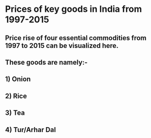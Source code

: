 # Prices of key goods in India from 1997-2015

## Price rise of four essential commodities from 1997 to 2015 can be visualized here. 
## These goods are namely:-
## 1) Onion
## 2) Rice
## 3) Tea
## 4) Tur/Arhar Dal
